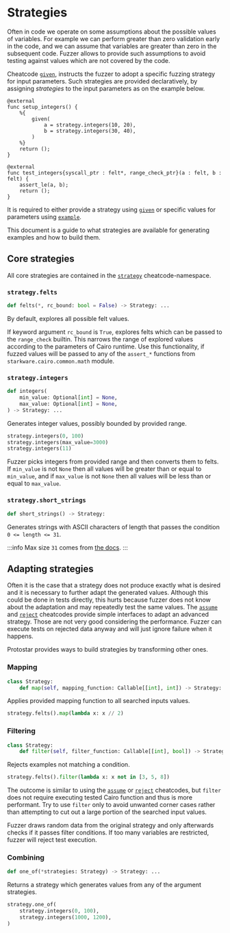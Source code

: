 # Strategies

Often in code we operate on some assumptions about the possible values of variables. 
For example we can perform greater than zero validation early in the code, and we can assume that variables are greater than zero in the subsequent code. 
Fuzzer allows to provide such assumptions to avoid testing against values which are not covered by the code. 

Cheatcode [`given`](../02-cheatcodes/given.md),
instructs the fuzzer to adopt a specific fuzzing strategy for input parameters.
Such strategies are provided declaratively, by assigning _strategies_ to the input parameters as on the example below.

```cairo title="Example"
@external
func setup_integers() {
    %{
        given(
            a = strategy.integers(10, 20),
            b = strategy.integers(30, 40),
        )
    %}
    return ();
}

@external
func test_integers{syscall_ptr : felt*, range_check_ptr}(a : felt, b : felt) {
    assert_le(a, b);
    return ();
}
```

It is required to either provide a strategy using [`given`](../02-cheatcodes/given.md)
or specific values for parameters using [`example`](../02-cheatcodes/example.md).

This document is a guide to what strategies are available for generating examples and how to build
them.

## Core strategies

All core strategies are contained in the [`strategy`](../02-cheatcodes/strategy.md)
cheatcode-namespace.

### `strategy.felts`

```python
def felts(*, rc_bound: bool = False) -> Strategy: ...
```

By default, explores all possible felt values.

If keyword argument `rc_bound` is `True`, explores felts which can be passed to the `range_check`
builtin.
This narrows the range of explored values according to the parameters of Cairo runtime.
Use this functionality, if fuzzed values will be passed to any of the `assert_*` functions from
`starkware.cairo.common.math` module.

### `strategy.integers`

```python
def integers(
    min_value: Optional[int] = None,
    max_value: Optional[int] = None,
) -> Strategy: ...
```

Generates integer values, possibly bounded by provided range.

```python title="Examples"
strategy.integers(0, 100)
strategy.integers(max_value=3000)
strategy.integers(11)
```

Fuzzer picks integers from provided range and then converts them to felts.
If `min_value` is not `None` then all values will be greater than or equal to `min_value`,
and if `max_value` is not `None` then all values will be less than or equal to `max_value`.

### `strategy.short_strings`
```python
def short_strings() -> Strategy:
```

Generates strings with ASCII characters of length that passes the condition `0 <= length <= 31`.

:::info
Max size `31` comes from [the docs](https://www.cairo-lang.org/docs/how_cairo_works/consts.html#short-string-literals).
:::

## Adapting strategies

Often it is the case that a strategy does not produce exactly what is desired and it is necessary to further
adapt the generated values.
Although this could be done in tests directly, this hurts because fuzzer does not know about the adaptation and may repeatedly test the same values.
The [`assume`] and [`reject`] cheatcodes provide simple interfaces to adapt an advanced strategy.
Those are not very good considering the performance.
Fuzzer can execute tests on rejected data anyway and will just ignore failure when it happens.

Protostar provides ways to build strategies by transforming other ones.

### Mapping

```python
class Strategy:
    def map(self, mapping_function: Callable[[int], int]) -> Strategy: ...
```

Applies provided mapping function to all searched inputs values.

```python title="Example"
strategy.felts().map(lambda x: x // 2)
```

### Filtering

```python
class Strategy:
    def filter(self, filter_function: Callable[[int], bool]) -> Strategy: ...
```

Rejects examples not matching a condition.

```python title="Example"
strategy.felts().filter(lambda x: x not in [3, 5, 8])
```

The outcome is similar to using the [`assume`] or [`reject`] cheatcodes, but `filter` does not
require executing tested Cairo function and thus is more performant.
Try to use `filter` only to avoid unwanted corner cases rather than attempting to cut out a large
portion of the searched input values.

Fuzzer draws random data from the original strategy and only afterwards checks if it passes filter conditions.
If too many variables are restricted, fuzzer will reject test execution.

### Combining

```python
def one_of(*strategies: Strategy) -> Strategy: ...
```

Returns a strategy which generates values from any of the argument strategies.

```python title="Example"
strategy.one_of(
    strategy.integers(0, 100),
    strategy.integers(1000, 1200),
)
```

[`assume`]: ../02-cheatcodes/assume.md

[`reject`]: ../02-cheatcodes/reject.md
